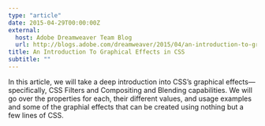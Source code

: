 ```yaml
---
type: "article"
date: 2015-04-29T00:00:00Z
external:
  host: Adobe Dreamweaver Team Blog
  url: http://blogs.adobe.com/dreamweaver/2015/04/an-introduction-to-graphical-effects-in-css.html#.VUGQ3dpViko
title: An Introduction To Graphical Effects in CSS
subtitle: ""
---
```


<p class="size-2x">
	In this article, we will take a deep introduction into CSS’s graphical effects—specifically, CSS Filters and Compositing and Blending capabilities. We will go over the properties for each, their different values, and usage examples and some of the graphial effects that can be created using nothing but a few lines of CSS.
</p>